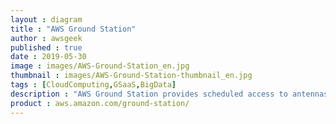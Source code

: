 ```yaml
---
layout : diagram
title : "AWS Ground Station"
author : awsgeek
published : true
date : 2019-05-30
image : images/AWS-Ground-Station_en.jpg
thumbnail : images/AWS-Ground-Station-thumbnail_en.jpg
tags : [CloudComputing,GSaaS,BigData]
description : "AWS Ground Station provides scheduled access to antennas for satellite command/control & data downlink activities with no up-front costs, pay-per-minute billing & easy integration with other #AWS services "
product : aws.amazon.com/ground-station/
---
```

